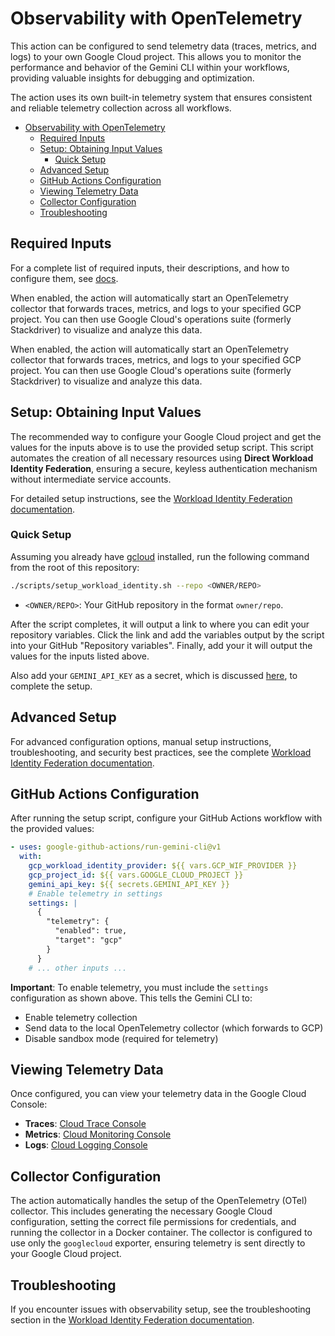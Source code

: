 # Observability with OpenTelemetry

This action can be configured to send telemetry data (traces, metrics, and logs) to your own Google Cloud project. This allows you to monitor the performance and behavior of the Gemini CLI within your workflows, providing valuable insights for debugging and optimization.

The action uses its own built-in telemetry system that ensures consistent and reliable telemetry collection across all workflows.

- [Observability with OpenTelemetry](#observability-with-opentelemetry)
  - [Required Inputs](#required-inputs)
  - [Setup: Obtaining Input Values](#setup-obtaining-input-values)
    - [Quick Setup](#quick-setup)
  - [Advanced Setup](#advanced-setup)
  - [GitHub Actions Configuration](#github-actions-configuration)
  - [Viewing Telemetry Data](#viewing-telemetry-data)
  - [Collector Configuration](#collector-configuration)
  - [Troubleshooting](#troubleshooting)


## Required Inputs

For a complete list of required inputs, their descriptions, and how to configure them, see [docs](../README.md#inputs).

When enabled, the action will automatically start an OpenTelemetry collector that forwards traces, metrics, and logs to your specified GCP project. You can then use Google Cloud's operations suite (formerly Stackdriver) to visualize and analyze this data.

When enabled, the action will automatically start an OpenTelemetry collector that forwards traces, metrics, and logs to your specified GCP project. You can then use Google Cloud's operations suite (formerly Stackdriver) to visualize and analyze this data.

## Setup: Obtaining Input Values

The recommended way to configure your Google Cloud project and get the values for the inputs above is to use the provided setup script. This script automates the creation of all necessary resources using **Direct Workload Identity Federation**, ensuring a secure, keyless authentication mechanism without intermediate service accounts.

For detailed setup instructions, see the [Workload Identity Federation documentation](./workload-identity.md).

### Quick Setup

Assuming you already have [gcloud](https://cloud.google.com/sdk/docs/install-sdk) installed, run the following command from the root of this repository:

```bash
./scripts/setup_workload_identity.sh --repo <OWNER/REPO>
```

-   `<OWNER/REPO>`: Your GitHub repository in the format `owner/repo`.

After the script completes, it will output a link to where you can edit your repository variables. Click the link and add the variables output by the script into your GitHub "Repository variables". Finally, add your it will output the values for the inputs listed above. 

Also add your `GEMINI_API_KEY` as a secret, which is discussed [here](https://github.com/google-github-actions/run-gemini-cli?tab=readme-ov-file#getting-started), to complete the setup.

## Advanced Setup

For advanced configuration options, manual setup instructions, troubleshooting, and security best practices, see the complete [Workload Identity Federation documentation](./workload-identity.md).

## GitHub Actions Configuration

After running the setup script, configure your GitHub Actions workflow with the provided values:

```yaml
- uses: google-github-actions/run-gemini-cli@v1
  with:
    gcp_workload_identity_provider: ${{ vars.GCP_WIF_PROVIDER }}
    gcp_project_id: ${{ vars.GOOGLE_CLOUD_PROJECT }}
    gemini_api_key: ${{ secrets.GEMINI_API_KEY }}
    # Enable telemetry in settings
    settings: |
      {
        "telemetry": {
          "enabled": true,
          "target": "gcp"
        }
      }
    # ... other inputs ...
```

**Important**: To enable telemetry, you must include the `settings` configuration as shown above. This tells the Gemini CLI to:
- Enable telemetry collection
- Send data to the local OpenTelemetry collector (which forwards to GCP)
- Disable sandbox mode (required for telemetry)

## Viewing Telemetry Data

Once configured, you can view your telemetry data in the Google Cloud Console:

- **Traces**: [Cloud Trace Console](https://console.cloud.google.com/traces)
- **Metrics**: [Cloud Monitoring Console](https://console.cloud.google.com/monitoring)
- **Logs**: [Cloud Logging Console](https://console.cloud.google.com/logs)

## Collector Configuration

The action automatically handles the setup of the OpenTelemetry (OTel) collector. 
This includes generating the necessary Google Cloud configuration, setting the correct
file permissions for credentials, and running the collector in a Docker container. The
collector is configured to use only the `googlecloud` exporter, ensuring telemetry
is sent directly to your Google Cloud project. 

## Troubleshooting

If you encounter issues with observability setup, see the troubleshooting section in the [Workload Identity Federation documentation](./workload-identity.md#troubleshooting).
